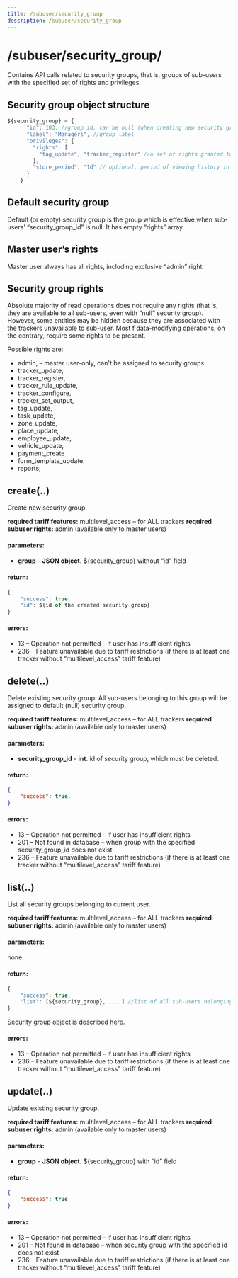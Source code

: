 ```yaml
---
title: /subuser/security_group
description: /subuser/security_group
---
```


# /subuser/security_group/

Contains API calls related to security groups, that is, groups of sub-users with the specified set of rights and privileges.

## Security group object structure

```js
${security_group} = {
      "id": 103, //group id, can be null (when creating new security group)
      "label": "Managers", //group label
      "privileges": {
        "rights": [
          "tag_update", "tracker_register" //a set of rights granted to security group (see below)
        ],
        "store_period": "1d" // optional, period of viewing history in legacy duration format, e.g. "2h" (2 hours), "3d" (3 days), "5m" (5 months), "1y" (one year)
      }
    }
```

## Default security group

Default (or empty) security group is the group which is effective when sub-users’ “security_group_id” is null. It has empty “rights” array.

## Master user’s rights

Master user always has all rights, including exclusive “admin” right.

## Security group rights

Absolute majority of read operations does not require any rights (that is, they are available to all sub-users, even with “null” security group). However, some entities may be hidden because they are associated with the trackers unavailable to sub-user.
Most f data-modifying operations, on the contrary, require some rights to be present.

Possible rights are:

*   admin, – master user-only, can't be assigned to security groups
*   tracker_update,
*   tracker_register,
*   tracker_rule_update,
*   tracker_configure,
*   tracker_set_output,
*   tag_update,
*   task_update,
*   zone_update,
*   place_update,
*   employee_update,
*   vehicle_update,
*   payment_create
*   form_template_update,
*   reports;

## create(..)

Create new security group.

**required tariff features:** multilevel_access – for ALL trackers
**required subuser rights:** admin (available only to master users)

#### parameters:

* **group** - **JSON object**. ${security_group} without “id” field

#### return:

```js
{
    "success": true,
    "id": ${id of the created security group}
}
```

#### errors:
*   13 – Operation not permitted – if user has insufficient rights
*   236 – Feature unavailable due to tariff restrictions (if there is at least one tracker without “multilevel_access” tariff feature)


## delete(..)

Delete existing security group.
All sub-users belonging to this group will be assigned to default (null) security group.

**required tariff features:** multilevel_access – for ALL trackers
**required subuser rights:** admin (available only to master users)

#### parameters:
* **security_group_id** - **int**. id of security group, which must be deleted.

#### return:

```json
{
    "success": true,
}
```

#### errors:
*   13 – Operation not permitted – if user has insufficient rights
*   201 – Not found in database – when group with the specified security_group_id does not exist
*   236 – Feature unavailable due to tariff restrictions (if there is at least one tracker without “multilevel_access” tariff feature)

## list(..)

List all security groups belonging to current user.

**required tariff features:** multilevel_access – for ALL trackers
**required subuser rights:** admin (available only to master users)

#### parameters:
none.

#### return:

```js
{
    "success": true,
    "list": [${security_group}, ... ] //list of all sub-users belonging to this master account
}
```
Security group object is described [here](#security-group-object-structure).

#### errors:

*   13 – Operation not permitted – if user has insufficient rights
*   236 – Feature unavailable due to tariff restrictions (if there is at least one tracker without “multilevel_access” tariff feature)

## update(..)

Update existing security group.

**required tariff features:** multilevel_access – for ALL trackers
**required subuser rights:** admin (available only to master users)

#### parameters:
* **group** - **JSON object**. ${security_group} with “id” field

#### return:

```json
{
    "success": true
}
```

#### errors:
*   13 – Operation not permitted – if user has insufficient rights
*   201 – Not found in database – when security group with the specified id does not exist
*   236 – Feature unavailable due to tariff restrictions (if there is at least one tracker without “multilevel_access” tariff feature)

